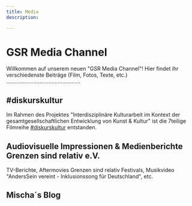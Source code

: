 ```yaml
---
title: Media
description: 

---
```

# GSR Media Channel

Willkommen auf unserem neuen "GSR Media Channel"! Hier findet ihr verschiedenste Beiträge (Film, Fotos, Texte, etc.) .................................................

## #diskurskultur

Im Rahmen des Projektes "Interdisziplinäre Kulturarbeit im Kontext der gesamtgesellschaftlichen Entwicklung von Kunst & Kultur" ist die 7teilige Filmreihe [#diskurskultur](https://www.youtube.com/hashtag/diskurskultur) entstanden.

<video-gallery name="media-diskurskultur"></video-galerie>

## Audiovisuelle Impressionen & Medienberichte Grenzen sind relativ e.V.

TV-Berichte, Aftermovies Grenzen sind relativ Festivals, Musikvideo "AndersSein vereint - Inklusionssong für Deutschland", etc.

<video-gallery name="startseite-video-galerie"></video-galerie>

## Mischa´s Blog